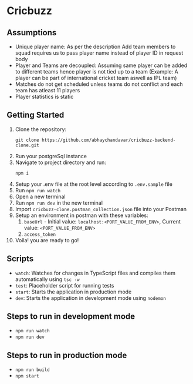 # Cricbuzz

## Assumptions
- Unique player name: As per the description Add team members to squad requires us to pass player name instead of player ID in request body
- Player and Teams are decoupled: Assuming same player can be added to different teams hence player is not tied up to a team (Example: A player can be part of international cricket team aswell as IPL team)
- Matches do not get scheduled unless teams do not conflict and each team has atleast 11 players
- Player statistics is static

## Getting Started

1. Clone the repository:
   ```
   git clone https://github.com/abhaychandavar/cricbuzz-backend-clone.git
   ```
2. Run your postgreSql instance
3. Navigate to project directory and run:
   ```
   npm i
   ```
4. Setup your .env file at the root level according to `.env.sample` file
5. Run `npm run watch`
6. Open a new terminal
7. Run `npm run dev` in the new terminal
8. Import `cricbuzz-clone.postman_collection.json` file into your Postman
9. Setup an environment in postman with these variables:
   1. `baseUrl` - Initial value: `localhost:<PORT_VALUE_FROM_ENV>`, Current value: `<PORT_VALUE_FROM_ENV>`
   2. `access_token`
10. Voila! you are ready to go!


## Scripts
- `watch`: Watches for changes in TypeScript files and compiles them automatically using `tsc -w`
- `test`: Placeholder script for running tests
- `start`: Starts the application in production mode
- `dev`: Starts the application in development mode using `nodemon`

## Steps to run in development mode
- ```npm run watch```
- ```npm run dev```

## Steps to run in production mode
- ```npm run build```
- ```npm start```
